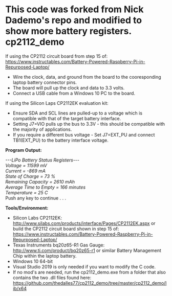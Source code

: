 This code was forked from Nick Dademo's repo and modified to show more battery registers.
cp2112_demo
===========
If using the CP2112 circuit board from step 15 of: https://www.instructables.com/Battery-Powered-Raspberry-Pi-in-Repurposed-Laptop/ 
* Wire the clock, data, and ground from the board to the cooresponding laptop battery connector pins. 
* The board will pull up the clock and data to 3.3 volts.
* Connect a USB cable from a Windows 10 PC to the board. 

If using the Silicon Laps CP2112EK evaluation kit:
* Ensure SDA and SCL lines are pulled-up to a voltage which is compatible with that of the target battery interface.
* Setting J7=VIO pulls up the bus to 3.3V - this should be compatible with the majority of applications.
* If you require a different bus voltage - Set J7=EXT_PU and connect TB1(EXT_PU) to the battery interface voltage.

**Program Output:**  

*---LiPo Battery Status Registers---*   
*Voltage = 11599 mV*  
*Current = -869 mA*  
*State of Charge = 73 %*  
*Remaining Capacity = 2610 mAh*  
*Average Time to Empty = 166 minutes*  
*Temperature = 25 C*  
Push any key to continue . . .   

**Tools/Environment:**  
- Silicon Labs CP2112EK: http://www.silabs.com/products/interface/Pages/CP2112EK.aspx or build the CP2112 circuit board shown in step 15 of: https://www.instructables.com/Battery-Powered-Raspberry-Pi-in-Repurposed-Laptop/
- Texas Instruments bq20z65-R1 Gas Gauge: http://www.ti.com/product/bq20z65-r1 or similar Battery Management Chip within the laptop battery.
- Windows 10 64-bit  
- Visual Studio 2019 is only needed if you want to modify the C code. 
- If no mod's are needed, run the cp2112_demo.exe from a folder that also contains the two .dll files found here: https://github.com/thedalles77/cp2112_demo/tree/master/cp2112_demo/lib/x64
